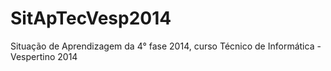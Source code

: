 SitApTecVesp2014
================

Situação de Aprendizagem da 4° fase 2014, curso Técnico de Informática - Vespertino 2014
